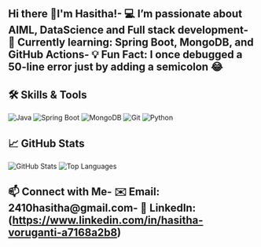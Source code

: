 ## Hi there 👋I'm Hasitha!- 💻 I’m passionate about AIML, DataScience and Full stack development- 🌱 Currently learning: Spring Boot, MongoDB, and GitHub Actions- 💡 Fun Fact: I once debugged a 50-line error just by adding a semicolon 😂
## 🛠️ Skills & Tools
![Java](https://img.shields.io/badge/Java-ED8B00?style=for-the-badge&logo=java&logoColor=white)
![Spring Boot](https://img.shields.io/badge/SpringBoot-6DB33F?style=for-the-badge&logo=spring-boot&logoColor=white)
![MongoDB](https://img.shields.io/badge/MongoDB-4DB33D?style=for-the-badge&logo=mongodb&logoColor=white)
![Git](https://img.shields.io/badge/Git-F05032?style=for-the-badge&logo=git&logoColor=white)
![Python](https://img.shields.io/badge/python?style=for-the-badge&logo=python&logoColor=green&logoSize=auto&label=PYTHON&labelColor=white&color=green)
## 📈 GitHub Stats
![GitHub Stats](https://github-readme-stats.vercel.app/api?username=Hasitha-Voruganti&show_icons=true&theme=radical)
![Top Languages](https://github-readme-stats.vercel.app/api/top-langs/?username=Hasitha-Voruganti&layout=compact)
## 📫 Connect with Me- ✉️ Email: 2410hasitha@gmail.com- 🔗 LinkedIn: (https://www.linkedin.com/in/hasitha-voruganti-a7168a2b8)


<!--
**Hasitha-Voruganti/Hasitha-Voruganti** is a ✨ _special_ ✨ repository because its `README.md` (this file) appears on your GitHub profile.

Here are some ideas to get you started:

- 🔭 I’m currently working on ...
- 🌱 I’m currently learning ...
- 👯 I’m looking to collaborate on ...
- 🤔 I’m looking for help with ...
- 💬 Ask me about ...
- 📫 How to reach me: ...
- 😄 Pronouns: ...
- ⚡ Fun fact: ...
-->
